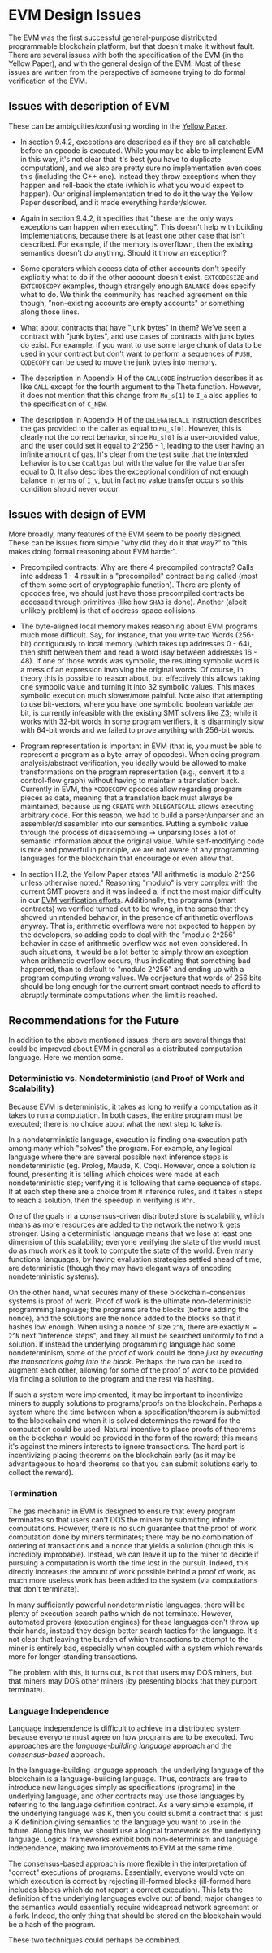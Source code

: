 EVM Design Issues
=================

The EVM was the first successful general-purpose distributed programmable blockchain platform, but that doesn't make it without fault.
There are several issues with both the specification of the EVM (in the Yellow Paper), and with the general design of the EVM.
Most of these issues are written from the perspective of someone trying to do formal verification of the EVM.

Issues with description of EVM
------------------------------

These can be ambiguities/confusing wording in the [Yellow Paper](https://github.com/ethereum/yellowpaper).

-   In section 9.4.2, exceptions are described as if they are all catchable before an opcode is executed.
    While you may be able to implement EVM in this way, it's not clear that it's best (you have to duplicate computation), and we also are pretty sure no implementation even does this (including the C++ one).
    Instead they throw exceptions when they happen and roll-back the state (which is what you would expect to happen).
    Our original implementation tried to do it the way the Yellow Paper described, and it made everything harder/slower.

-   Again in section 9.4.2, it specifies that "these are the only ways exceptions can happen when executing".
    This doesn't help with building implementations, because there is at least one other case that isn't described.
    For example, if the memory is overflown, then the existing semantics doesn't do anything.
    Should it throw an exception?

-   Some operators which access data of other accounts don't specify explicitly what to do if the other account doesn't exist.
    `EXTCODESIZE` and `EXTCODECOPY` examples, though strangely enough `BALANCE` does specify what to do.
    We think the community has reached agreement on this though, "non-existing accounts are empty accounts" or something along those lines.

-   What about contracts that have "junk bytes" in them?
    We've seen a contract with "junk bytes", and use cases of contracts with junk bytes do exist.
    For example, if you want to use some large chunk of data to be used in your contract but don't want to perform a sequences of `PUSH`, `CODECOPY` can be used to move the junk bytes into memory.

-   The description in Appendix H of the `CALLCODE` instruction describes it as like `CALL` except for the fourth argument to the Theta function.
    However, it does not mention that this change from `Mu_s[1]` to `I_a` also applies to the specification of `C_NEW`.

-   The description in Appendix H of the `DELEGATECALL` instruction describes the gas provided to the caller as equal to `Mu_s[0]`.
    However, this is clearly not the correct behavior, since `Mu_s[0]` is a user-provided value, and the user could set it equal to 2^256 - 1, leading to the user having an infinite amount of gas.
    It's clear from the test suite that the intended behavior is to use `Ccallgas` but with the value for the value transfer equal to 0.
    It also describes the exceptional condition of not enough balance in terms of `I_v`, but in fact no value transfer occurs so this condition should never occur.

Issues with design of EVM
-------------------------

More broadly, many features of the EVM seem to be poorly designed.
These can be issues from simple "why did they do it that way?" to "this makes doing formal reasoning about EVM harder".

-   Precompiled contracts: Why are there 4 precompiled contracts?
    Calls into address 1 - 4 result in a "precompiled" contract being called (most of them some sort of cryptographic function).
    There are plenty of opcodes free, we should just have those precompiled contracts be accessed through primitives (like how `SHA3` is done).
    Another (albeit unlikely problem) is that of address-space collisions.

-   The byte-aligned local memory makes reasoning about EVM programs much more difficult.
    Say, for instance, that you write two Words (256-bit) contiguously to local memory (which takes up addresses 0 - 64), then shift between them and read a word (say between addresses 16 - 48).
    If one of those words was symbolic, the resulting symbolic word is a mess of an expression involving the original words.
    Of course, in theory this is possible to reason about, but effectively this allows taking one symbolic value and turning it into 32 symbolic values.
    This makes symbolic execution much slower/more painful.
    Note also that attempting to use bit-vectors, where you have one symbolic boolean variable per bit, is currently infeasible with the existing SMT solvers like [Z3](https://github.com/Z3Prover/z3); while it works with 32-bit words in some program verifiers, it is disarmingly slow with 64-bit words and we failed to prove anything with 256-bit words.

-   Program representation is important in EVM (that is, you must be able to represent a program as a byte-array of opcodes).
    When doing program analysis/abstract verification, you ideally would be allowed to make transformations on the program representation (e.g., convert it to a control-flow graph) without having to maintain a translation back.
    Currently in EVM, the `*CODECOPY` opcodes allow regarding program pieces as data, meaning that a translation back must always be maintained, because using `CREATE` with `DELEGATECALL` allows executing arbitrary code.
    For this reason, we had to build a parser/unparser and an assembler/disasembler into our semantics.
    Putting a symbolic value through the process of disassembling -> unparsing loses a lot of semantic information about the original value.
    While self-modifying code is nice and powerful in principle, we are not aware of any programming languages for the blockchain that encourage or even allow that.

-   In section H.2, the Yellow Paper states "All arithmetic is modulo 2^256 unless otherwise noted."
    Reasoning "modulo" is very complex with the current SMT provers and it was indeed a, if not the most major difficulty in our [EVM verification efforts](proofs).
    Additionally, the programs (smart contracts) we verified turned out to be wrong, in the sense that they showed unintended behavior, in the presence of arithmetic overflows anyway.
    That is, arithmetic overflows were not expected to happen by the developers, so adding code to deal with the "modulo 2^256" behavior in case of arithmetic overflow was not even considered.
    In such situations, it would be a lot better to simply throw an exception when arithmetic overflow occurs, thus indicating that something bad happened, than to default to "modulo 2^256" and ending up with a program computing wrong values.
    We conjecture that words of 256 bits should be long enough for the current smart contract needs to afford to abruptly terminate computations when the limit is reached.

Recommendations for the Future
------------------------------

In addition to the above mentioned issues, there are several things that could be improved about EVM in general as a distributed computation language.
Here we mention some.

### Deterministic vs. Nondeterministic (and Proof of Work and Scalability)

Because EVM is deterministic, it takes as long to verify a computation as it takes to run a computation.
In both cases, the entire program must be executed; there is no choice about what the next step to take is.

In a nondeterministic language, execution is finding one execution path among many which "solves" the program.
For example, any logical language where there are several possible next inference steps is nondeterministic (eg. Prolog, Maude, K, Coq).
However, once a solution is found, presenting it is telling which choices were made at each nondeterministic step; verifying it is following that same sequence of steps.
If at each step there are a choice from `M` inference rules, and it takes `n` steps to reach a solution, then the speedup in verifying is `M^n`.

One of the goals in a consensus-driven distributed store is scalability, which means as more resources are added to the network the network gets stronger.
Using a deterministic language means that we lose at least one dimension of this scalability; everyone verifying the state of the world must do as much work as it took to compute the state of the world.
Even many functional languages, by having evaluation strategies settled ahead of time, are deterministic (though they may have elegant ways of encoding nondeterministic systems).

On the other hand, what secures many of these blockchain-consensus systems is proof of work.
Proof of work is the ultimate non-deterministic programming language; the programs are the blocks (before adding the nonce), and the solutions are the nonce added to the blocks so that it hashes low enough.
When using a nonce of size `2^N`, there are exactly `M = 2^N` next "inference steps", and they all must be searched uniformly to find a solution.
If instead the underlying programming language had some nondeterminism, some of the proof of work could be done *just by executing the transactions going into the block*.
Perhaps the two can be used to augment each other, allowing for some of the proof of work to be provided via finding a solution to the program and the rest via hashing.

If such a system were implemented, it may be important to incentivize miners to supply solutions to programs/proofs on the blockchain.
Perhaps a system where the time between when a specification/theorem is submitted to the blockchain and when it is solved determines the reward for the computation could be used.
Natural incentive to place proofs of theorems on the blockchain would be provided in the form of the reward; this means it's against the miners interests to ignore transactions.
The hard part is incentivizing placing theorems on the blockchain early (as it may be advantageous to hoard theorems so that you can submit solutions early to collect the reward).

### Termination

The gas mechanic in EVM is designed to ensure that every program terminates so that users can't DOS the miners by submitting infinite computations.
However, there is no such guarantee that the proof of work computation done by miners terminates; there may be no combination of ordering of transactions and a nonce that yields a solution (though this is incredibly improbable).
Instead, we can leave it up to the miner to decide if pursuing a computation is worth the time lost in the pursuit.
Indeed, this directly increases the amount of work possible behind a proof of work, as much more useless work has been added to the system (via computations that don't terminate).

In many sufficiently powerful nondeterministic languages, there will be plenty of execution search paths which do not terminate.
However, automated provers (execution engines) for these languages don't throw up their hands, instead they design better search tactics for the language.
It's not clear that leaving the burden of which transactions to attempt to the miner is entirely bad, especially when coupled with a system which rewards more for longer-standing transactions.

The problem with this, it turns out, is not that users may DOS miners, but that miners may DOS other miners (by presenting blocks that they purport terminate).

### Language Independence

Language independence is difficult to achieve in a distributed system because everyone must agree on how programs are to be executed.
Two approaches are the *language-building language* approach and the *consensus-based* approach.

In the language-building language approach, the underlying language of the blockchain is a language-building language.
Thus, contracts are free to introduce new languages simply as specifications (programs) in the underlying language, and other contracts may use those languages by referring to the language definition contract.
As a very simple example, if the underlying language was K, then you could submit a contract that is just a K definition giving semantics to the language you want to use in the future.
Along this line, we should use a logical framework as the underlying language.
Logical frameworks exhibit both non-determinism and language independence, making two improvements to EVM at the same time.

The consensus-based approach is more flexible in the interpretation of "correct" executions of programs.
Essentially, everyone would vote on which execution is correct by rejecting ill-formed blocks (ill-formed here includes blocks which do not report a correct execution).
This lets the definition of the underlying languages evolve out of band; major changes to the semantics would essentially require widespread network agreement or a fork.
Indeed, the only thing that should be stored on the blockchain would be a hash of the program.

These two techniques could perhaps be combined.
